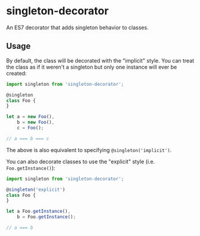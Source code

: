 # singleton-decorator
An ES7 decorator that adds singleton behavior to classes.

## Usage
By default, the class will be decorated with the "implicit" style. You can treat the class as if it weren't a singleton but only one instance will ever be created:

```javascript
import singleton from 'singleton-decorator';

@singleton
class Foo {
}

let a = new Foo(),
	b = new Foo(),
	c = Foo();

// a === b === c
```

The above is also equivalent to specifying `@singleton('implicit')`.

You can also decorate classes to use the "explicit" style (i.e. `Foo.getInstance()`):

```javascript
import singleton from 'singleton-decorator';

@singleton('explicit')
class Foo {
}

let a Foo.getInstance(),
	b = Foo.getInstance();

// a === b
```
